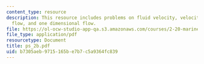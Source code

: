 ```yaml
---
content_type: resource
description: This resource includes problems on fluid velocity, velocity field, incompressable
  flow, and one dimensional flow.
file: https://ol-ocw-studio-app-qa.s3.amazonaws.com/courses/2-20-marine-hydrodynamics-13-021-spring-2005/b7305aeb9715165be7b7c5a9364fc839_ps_2b.pdf
file_type: application/pdf
resourcetype: Document
title: ps_2b.pdf
uid: b7305aeb-9715-165b-e7b7-c5a9364fc839
---
```

